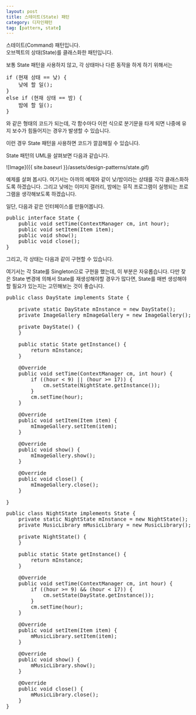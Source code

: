 ```yaml
---
layout: post
title: 스테이트(State) 패턴
category: 디자인패턴
tag: [pattern, state]
---
```


스테이트(Command) 패턴입니다.  
오브젝트의 상태(State)를 클래스화한 패턴입니다. 

보통 State 패턴을 사용하지 않고, 각 상태마나 다른 동작을 하게 하기 위해서는

<pre class="prettyprint lang-java">
if (현재 상태 == 낮) {
	낮에 할 일();
}	
else if (현재 상태 == 밤) {
	밤에 할 일();
}
</pre>

와 같은 형태의 코드가 되는데, 각 함수마다 이런 식으로 분기문을 타게 되면 
나중에 유지 보수가 힘들어지는 경우가 발생할 수 있습니다. 

이런 경우 State 패턴을 사용하면 코드가 깔끔해질 수 있습니다.

State 패턴의 UML을 살펴보면 다음과 같습니다.

![Image]({{ site.baseurl }}/assets/design-patterns/state.gif) 

예제를 살펴 봅시다. 여기서는 아까의 예제와 같이 낮/밤이라는 상태를 각각
클래스화하도록 하겠습니다. 
그리고 낮에는 이미지 갤러리, 밤에는 뮤직 프로그램이 실행되는 프로그램을 생각해보도록 하겠습니다.

일단, 다음과 같은 인터페이스를 만들어봅니다. 

<pre class="prettyprint lang-java">
public interface State {
	public void setTime(ContextManager cm, int hour);
	public void setItem(Item item);
	public void show();
	public void close();
}
</pre>

그리고, 각 상태는 다음과 같이 구현할 수 있습니다.

여기서는 각 State를 Singleton으로 구현을 했는데, 이 부분은 자유롭습니다.
다만 잦은 State 변경에 의해서 State를 재생성해야할 경우가 많다면, State를 
매번 생성해야 할 필요가 있는지는 고민해보는 것이 좋습니다.

<pre class="prettyprint lang-java">
public class DayState implements State {

	private static DayState mInstance = new DayState();
	private ImageGallery mImageGallery = new ImageGallery();

	private DayState() {
	}

	public static State getInstance() {
		return mInstance;
	}

	@Override
	public void setTime(ContextManager cm, int hour) {
		if ((hour < 9) || (hour >= 17)) {
			cm.setState(NightState.getInstance());
		}
		cm.setTime(hour);
	}

	@Override
	public void setItem(Item item) {
		mImageGallery.setItem(item);
	}

	@Override
	public void show() {
		mImageGallery.show();
	}

	@Override
	public void close() {
		mImageGallery.close();
	}

}
</pre>

<pre class="prettyprint lang-java">
public class NightState implements State {
	private static NightState mInstance = new NightState();
	private MusicLibrary mMusicLibrary = new MusicLibrary();

	private NightState() {
	}

	public static State getInstance() {
		return mInstance;
	}

	@Override
	public void setTime(ContextManager cm, int hour) {
		if ((hour >= 9) && (hour < 17)) {
			cm.setState(DayState.getInstance());
		}
		cm.setTime(hour);
	}

	@Override
	public void setItem(Item item) {
		mMusicLibrary.setItem(item);
	}

	@Override
	public void show() {
		mMusicLibrary.show();
	}

	@Override
	public void close() {
		mMusicLibrary.close();
	}
}
</pre>